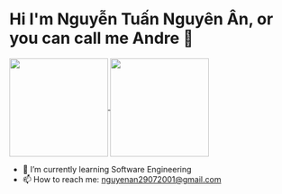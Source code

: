 # Hi I'm Nguyễn Tuấn Nguyên Ân, or you can call me Andre 👋


<a href="https://github.com/nguyentuannguyenan">
  <img height=175 align="center" src="https://github-readme-stats.vercel.app/api?username=nguyentuannguyenan" />
</a>

<a href="https://github.com/nguyentuannguyenan">
  <img height=175 align="center" src="https://github-readme-stats.vercel.app/api/top-langs?username=nguyentuannguyenan&layout=compact&langs_count=8&card_width=320" />
</a>

- 🌱 I’m currently learning Software Engineering
- 📫 How to reach me: nguyenan29072001@gmail.com


<!---
nguyentuannguyenan/nguyentuannguyenan is a ✨ special ✨ repository because its `README.md` (this file) appears on your GitHub profile.
You can click the Preview link to take a look at your changes.
--->
